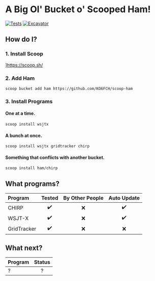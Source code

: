 # A Big Ol' Bucket o' Scooped Ham!
[![Tests](https://github.com/KO6FCH/scoop-ham/actions/workflows/ci.yml/badge.svg)](https://github.com/KO6FCH/scoop-ham/actions/workflows/ci.yml) [![Excavator](https://github.com/KO6FCH/scoop-ham/actions/workflows/excavator.yml/badge.svg)](https://github.com/KO6FCH/scoop-ham/actions/workflows/excavator.yml)
## How do I?
### 1. Install Scoop
]https://scoop.sh/
### 2. Add Ham
```pwsh
scoop bucket add ham https://github.com/KO6FCH/scoop-ham
```
### 3. Install Programs
#### One at a time.
```pwsh
scoop install wsjtx
```
#### A bunch at once.
```pwsh
scoop install wsjtx gridtracker chirp
```
#### Something that conflicts with another bucket.
```pwsh
scoop install ham/chirp
```
## What programs?

|**Program**|**Tested**|**By Other People**|**Auto Update**|
|:--|:-:|:-:|:-:|
|CHIRP|:heavy_check_mark:|:x:|:heavy_check_mark:|
|WSJT-X|:heavy_check_mark:|:x:|:heavy_check_mark:|
|GridTracker|:heavy_check_mark:|:x:|:x:|

## What next?

|**Program**|**Status**|
|:--|:-:|
|?|?|
